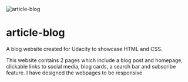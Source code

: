 ![article-blog](https://user-images.githubusercontent.com/100278218/174496014-4bd0322a-29ad-4d22-997e-deb8a9e77cbb.jpg)
# article-blog
A blog website created for Udacity to showcase HTML and CSS. 

This website contains 2 pages which include a blog post and homepage, clickable links to social media, 
blog cards, a search bar and subscribe feature. I have designed the webpages to be responsive

